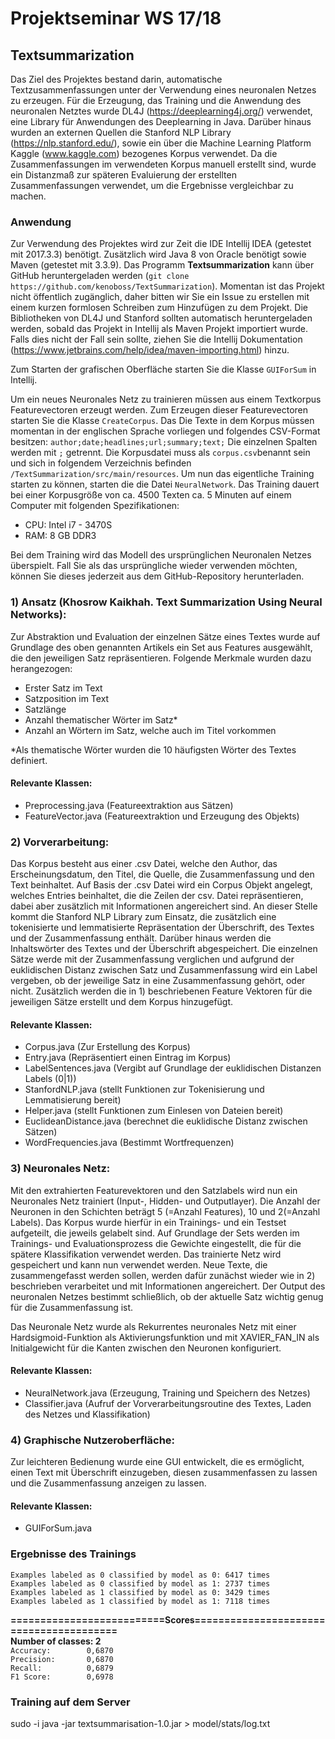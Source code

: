 # Projektseminar WS 17/18
## Textsummarization

Das Ziel des Projektes bestand darin, automatische Textzusammenfassungen unter der Verwendung eines neuronalen Netzes zu erzeugen.
Für die Erzeugung, das Training und die Anwendung des neuronalen Netztes wurde DL4J (https://deeplearning4j.org/) verwendet, eine Library für
Anwendungen des Deeplearning in Java. Darüber hinaus wurden an externen Quellen die Stanford NLP Library (https://nlp.stanford.edu/), sowie ein über die Machine Learning
Platform Kaggle (www.kaggle.com) bezogenes Korpus verwendet. Da die Zusammenfassungen im verwendeten Korpus manuell erstellt sind, wurde
ein Distanzmaß zur späteren Evaluierung der erstellten Zusammenfassungen verwendet, um die Ergebnisse vergleichbar zu machen.

### Anwendung
Zur Verwendung des Projektes wird zur Zeit die IDE Intellij IDEA (getestet mit 2017.3.3) benötigt. Zusätzlich wird Java 8 von Oracle benötigt sowie Maven (getestet mit 3.3.9).
Das Programm __Textsummarization__ kann über GitHub heruntergeladen werden (`git clone https://github.com/kenoboss/TextSummarization`). Momentan ist das Projekt nicht öffentlich zugänglich, 
daher bitten wir Sie ein Issue zu erstellen mit einem kurzen formlosen Schreiben zum Hinzufügen zu dem Projekt. 
Die Bibliotheken von DL4J und Stanford sollten automatisch heruntergeladen werden, sobald das Projekt in Intellij als Maven Projekt importiert wurde. Falls dies nicht der Fall sein sollte, 
ziehen Sie die Intellij Dokumentation (https://www.jetbrains.com/help/idea/maven-importing.html) hinzu.

Zum Starten der grafischen Oberfläche starten Sie die Klasse `GUIForSum` in Intellij. 

Um ein neues Neuronales Netz zu trainieren müssen aus einem Textkorpus Featurevectoren erzeugt werden. Zum Erzeugen dieser Featurevectoren starten Sie die Klasse `CreateCorpus`. 
Das Die Texte in dem Korpus müssen momentan in der englischen Sprache vorliegen und folgendes CSV-Format besitzen:
`author;date;headlines;url;summary;text;` 
Die einzelnen Spalten werden mit `;` getrennt. Die Korpusdatei muss als `corpus.csv`benannt sein und sich in folgendem Verzeichnis befinden `/TextSummarization/src/main/resources`. 
Um nun das eigentliche Training starten zu können, starten die die Datei `NeuralNetwork`. Das Training dauert bei einer Korpusgröße von ca. 4500 Texten ca. 5 Minuten auf einem Computer mit folgenden Spezifikationen:
- CPU: Intel i7 - 3470S
- RAM: 8 GB DDR3

Bei dem Training wird das Modell des ursprünglichen Neuronalen Netzes überspielt. Fall Sie als das ursprüngliche wieder verwenden möchten, können Sie dieses jederzeit aus dem GitHub-Repository 
herunterladen. 

  

### 1) Ansatz (Khosrow Kaikhah. Text Summarization Using Neural Networks):
Zur Abstraktion und Evaluation der einzelnen Sätze eines Textes wurde auf Grundlage des oben genannten Artikels ein Set aus Features ausgewählt,
die den jeweiligen Satz repräsentieren.
Folgende Merkmale wurden dazu herangezogen:
  - Erster Satz im Text
  - Satzposition im Text
  - Satzlänge
  - Anzahl thematischer Wörter im Satz*
  - Anzahl an Wörtern im Satz, welche auch im Titel vorkommen
 
*Als thematische Wörter wurden die 10 häufigsten Wörter des Textes definiert.

#### Relevante Klassen: 
- Preprocessing.java (Featureextraktion aus Sätzen)
- FeatureVector.java (Featureextraktion und Erzeugung des Objekts)

### 2) Vorverarbeitung:
Das Korpus besteht aus einer .csv Datei, welche den Author, das Erscheinungsdatum, den Titel, die Quelle, die Zusammenfassung und den Text
beinhaltet. Auf Basis der .csv Datei wird  ein Corpus Objekt angelegt, welches Entries beinhaltet, die die Zeilen der csv. Datei repräsentieren, dabei
aber zusätzlich mit Informationen angereichert sind. An dieser Stelle kommt die Stanford NLP Library zum Einsatz, die zusätzlich eine tokenisierte
und lemmatisierte Repräsentation der Überschrift, des Textes und der Zusammenfassung enthält. Darüber hinaus werden die Inhaltswörter des 
Textes und der Überschrift abgespeichert. Die einzelnen Sätze werde mit der Zusammenfassung verglichen und aufgrund der euklidischen Distanz
zwischen Satz und Zusammenfassung wird ein Label vergeben, ob der jeweilige Satz in eine Zusammenfassung gehört, oder nicht. Zusätzlich
werden die in 1) beschriebenen Feature Vektoren für die jeweiligen Sätze erstellt und dem Korpus hinzugefügt.

#### Relevante Klassen:
- Corpus.java (Zur Erstellung des Korpus)
- Entry.java (Repräsentiert einen Eintrag im Korpus)
- LabelSentences.java (Vergibt auf Grundlage der euklidischen Distanzen Labels  (0|1))
- StanfordNLP.java (stellt Funktionen zur Tokenisierung und Lemmatisierung bereit)
- Helper.java (stellt Funktionen zum Einlesen von Dateien bereit)
- EuclideanDistance.java (berechnet die euklidische Distanz zwischen Sätzen)
- WordFrequencies.java (Bestimmt Wortfrequenzen)

### 3) Neuronales Netz:
Mit den extrahierten Featurevektoren und den Satzlabels wird nun ein Neuronales Netz trainiert (Input-, Hidden- und Outputlayer).
Die Anzahl der Neuronen in den Schichten beträgt 5 (=Anzahl Features), 10 und 2(=Anzahl Labels). Das Korpus wurde hierfür in ein Trainings-
und ein Testset aufgeteilt, die jeweils gelabelt sind. Auf Grundlage der Sets werden im Trainings- und Evaluationsprozess die Gewichte eingestellt,
die für die spätere Klassifikation verwendet werden. Das trainierte Netz wird gespeichert und kann nun verwendet werden. Neue Texte, die 
zusammengefasst werden sollen, werden dafür zunächst wieder wie in 2) beschrieben verarbeitet und mit Informationen angereichert. Der Output
des neuronalen Netzes bestimmt schließlich, ob der aktuelle Satz wichtig genug für die Zusammenfassung ist.

Das Neuronale Netz wurde als Rekurrentes neuronales Netz mit einer Hardsigmoid-Funktion als Aktivierungsfunktion und mit XAVIER_FAN_IN als Initialgewicht für die Kanten zwischen den Neuronen konfiguriert.

#### Relevante Klassen:
- NeuralNetwork.java (Erzeugung, Training und Speichern des Netzes)
- Classifier.java (Aufruf der Vorverarbeitungsroutine des Textes, Laden des Netzes und Klassifikation)

### 4) Graphische Nutzeroberfläche:
Zur leichteren Bedienung wurde eine GUI entwickelt, die es ermöglicht, einen Text mit Überschrift einzugeben, diesen zusammenfassen zu lassen
und die Zusammenfassung anzeigen zu lassen.

#### Relevante Klassen:
- GUIForSum.java

### Ergebnisse des Trainings
`Examples labeled as 0 classified by model as 0: 6417 times`  
`Examples labeled as 0 classified by model as 1: 2737 times`  
`Examples labeled as 1 classified by model as 0: 3429 times`  
`Examples labeled as 1 classified by model as 1: 7118 times`  
  

__==========================Scores========================================__  
 __Number of classes:    2__  
 `Accuracy:        0,6870`  
 `Precision:       0,6870`  
 `Recall:          0,6879`  
 `F1 Score:        0,6978`  
 
### Training auf dem Server
sudo -i 
java -jar textsummarisation-1.0.jar > model/stats/log.txt
